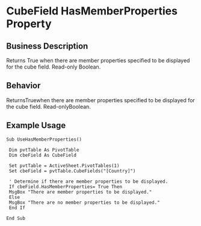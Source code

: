 # CubeField HasMemberProperties Property

## Business Description
Returns True when there are member properties specified to be displayed for the cube field. Read-only Boolean.

## Behavior
ReturnsTruewhen there are member properties specified to be displayed for the cube field. Read-onlyBoolean.

## Example Usage
```vba
Sub UseHasMemberProperties() 
 
 Dim pvtTable As PivotTable 
 Dim cbeField As CubeField 
 
 Set pvtTable = ActiveSheet.PivotTables(1) 
 Set cbeField = pvtTable.CubeFields("[Country]") 
 
 ' Determine if there are member properties to be displayed. 
 If cbeField.HasMemberProperties= True Then 
 MsgBox "There are member properties to be displayed." 
 Else 
 MsgBox "There are no member properties to be displayed." 
 End If 
 
End Sub
```